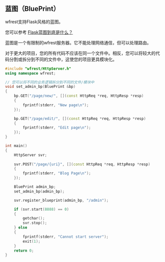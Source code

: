 ## 蓝图（BluePrint）

wfrest支持Flask风格的蓝图。 

您可以参考 [Flask蓝图到底是什么？](https://stackoverflow.com/questions/24420857/what-are-flask-blueprints-exactly)

蓝图是一个有限制的wfrest服务器。它不能处理网络通信，但可以处理路由。

对于更大的项目，您的所有代码不应该在同一个文件中。相反，您可以将较大的代码分割或拆分到不同的文件中，这使您的项目更具模块化。

```cpp
#include "wfrest/HttpServer.h"
using namespace wfrest;

// 您可以将不同的业务逻辑拆分到不同的文件/模块中
void set_admin_bp(BluePrint &bp)
{
    bp.GET("/page/new/", [](const HttpReq *req, HttpResp *resp)
    {
        fprintf(stderr, "New page\n");
    });

    bp.GET("/page/edit/", [](const HttpReq *req, HttpResp *resp)
    {
        fprintf(stderr, "Edit page\n");
    });
}

int main()
{
    HttpServer svr;
    
    svr.POST("/page/{uri}", [](const HttpReq *req, HttpResp *resp)
    {
        fprintf(stderr, "Blog Page\n");
    });

    BluePrint admin_bp;
    set_admin_bp(admin_bp);

    svr.register_blueprint(admin_bp, "/admin");

    if (svr.start(8888) == 0)
    {
        getchar();
        svr.stop();
    } else
    {
        fprintf(stderr, "Cannot start server");
        exit(1);
    }
    return 0;
}
``` 